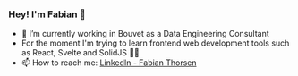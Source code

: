 ### Hey! I'm Fabian 👋

- 🔭 I’m currently working in Bouvet as a Data Engineering Consultant
- For the moment I'm trying to learn frontend web development tools such as React, Svelte and SolidJS 👨‍🎓
- 📫 How to reach me: [LinkedIn - Fabian Thorsen](https://www.linkedin.com/in/fabian-thorsen-75591b113/)
